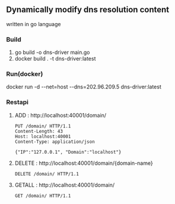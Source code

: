 ## Dynamically modify dns resolution content 

written in go language

### Build

1. go build -o dns-driver main.go
2. docker build . -t dns-driver:latest

### Run(docker)
 docker run -d --net=host --dns=202.96.209.5 dns-driver:latest

### Restapi

1. ADD :
    http://localhost:40001/domain/

    ```
    PUT /domain/ HTTP/1.1
    Content-Length: 43
    Host: localhost:40001
    Content-Type: application/json
    
    {"IP":"127.0.0.1", "Domain":"localhost"}
    ```
    
2. DELETE :
    http://localhost:40001/domain/{domain-name}
    ```
    DELETE /domain/ HTTP/1.1
    ```

4. GETALL :
    http://localhost:40001/domain/
    ```
    GET /domain/ HTTP/1.1
    ```
